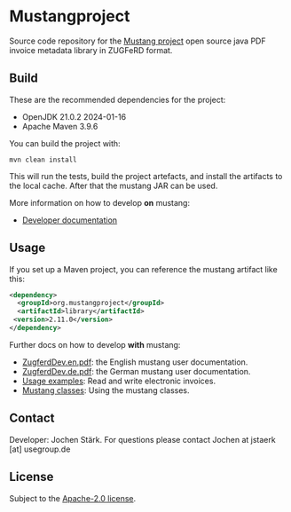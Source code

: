 
Mustangproject
=====

Source code repository for the [Mustang project](http://www.mustangproject.org/) open source java PDF invoice metadata library in ZUGFeRD format.

Build
-----

These are the recommended dependencies for the project: 

 - OpenJDK 21.0.2 2024-01-16
 - Apache Maven 3.9.6

You can build the project with: 

```shell
mvn clean install
``` 

This will run the tests, build the project artefacts, and install the artifacts to the local 
cache. After that the mustang JAR can be used.

More information on how to develop **on** mustang: 
 
 - [Developer documentation](https://github.com/ZUGFeRD/mustangproject/blob/master/doc/development_documentation.md)

Usage
-----

If you set up a Maven project, you can reference the mustang artifact like this:

```xml
<dependency>
  <groupId>org.mustangproject</groupId>
  <artifactId>library</artifactId>
 <version>2.11.0</version>
</dependency>
```

Further docs on how to develop **with** mustang: 

 - [ZugferdDev.en.pdf](https://github.com/ZUGFeRD/mustangproject/blob/master/doc/ZugferdDev.en.pdf?raw=true): the English mustang user documentation.
 - [ZugferdDev.de.pdf](https://github.com/ZUGFeRD/mustangproject/blob/master/doc/ZugferdDev.de.pdf?raw=true): the German mustang user documentation.
 - [Usage examples](https://www.mustangproject.org/use/): Read and write electronic invoices.
 - [Mustang classes](https://www.mustangproject.org/invoice-class/): Using the mustang classes.

Contact
-----

Developer: Jochen Stärk. For questions please contact Jochen at jstaerk [at] usegroup.de 

License
-----

Subject to the [Apache-2.0 license](http://www.apache.org/licenses/LICENSE-2.0.html).
